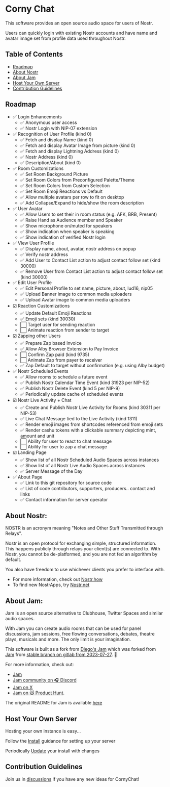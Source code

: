 # Corny Chat

This software provides an open source audio space for users of Nostr.

Users can quickly login with existing Nostr accounts and have name and avatar image set from profile data used throughout Nostr.

## Table of Contents

- [Roadmap](#roadmap)
- [About Nostr](#about-nostr)
- [About Jam](#about-jam)
- [Host Your Own Server](#host-your-own-server)
- [Contribution Guidelines](#contribution-guidelines)

## Roadmap

- ✅ Login Enhancements
  - ✅ Anonymous user access
  - ✅ Nostr Login with NIP-07 extension
- ✅ Recognition of User Profile (kind 0)
  - ✅ Fetch and display Name (kind 0)
  - ✅ Fetch and display Avatar Image from picture (kind 0)
  - ✅ Fetch and display Lightning Address (kind 0)
  - ✅ Nostr Address (kind 0)
  - ✅ Description/About (kind 0)
- ✅ Room Customizations
  - ✅ Set Room Background Picture
  - ✅ Set Room Colors from Preconfigured Palette/Theme
  - ✅ Set Room Colors from Custom Selection
  - ✅ Set Room Emoji Reactions vs Default
  - ✅ Allow multiple avatars per row to fit on desktop
  - ✅ Add Collapse/Expand to hide/show the room description
- ✅ User Avatar
  - ✅ Allow Users to set their in room status (e.g. AFK, BRB, Present)
  - ✅ Raise Hand as Audience member and Speaker
  - ✅ Show microphone on/muted for speakers
  - ✅ Show indication when speaker is speaking
  - ✅ Show indication of verified Nostr login
- ✅ View User Profile
  - ✅ Display name, about, avatar, nostr address on popup
  - ✅ Verify nostr address
  - ✅ Add User to Contact List action to adjust contact follow set (kind 30000)
  - ✅ Remove User from Contact List action to adjust contact follow set (kind 30000)
- ✅ Edit User Profile
  - ✅ Edit Personal Profile to set name, picture, about, lud16, nip05
  - ✅ Upload Banner image to common media uploaders
  - ✅ Upload Avatar image to common media uploaders
- ☑️ Reaction Customizations
  - ✅ Update Default Emoji Reactions
  - ✅ Emoji sets (kind 30030)
  - ⬜ Target user for sending reaction
  - ⬜ Animate reaction from sender to target
- ☑️ Zapping other Users
  - ✅ Prepare Zap based Invoice
  - ✅ Allow Alby Browser Extension to Pay Invoice
  - ⬜ Confirm Zap paid (kind 9735)
  - ⬜ Animate Zap from payer to receiver
  - ✅ Zap Default to target without confirmation (e.g. using Alby budget)
- ✅ Nostr Scheduled Events
  - ✅ Allow rooms to schedule a future event
  - ✅ Publish Nostr Calendar Time Event (kind 31923 per NIP-52)
  - ✅ Publish Nostr Delete Event (kind 5 per NIP-9) 
  - ✅ Periodically update cache of scheduled events
- ☑️ Nostr Live Activity + Chat
  - ✅ Create and Publish Nostr Live Activity for Rooms (kind 30311 per NIP-53)
  - ✅ Live Chat Message tied to the Live Activity (kind 1311)
  - ✅ Render emoji images from shortcodes referenced from emoji sets
  - ✅ Render cashu tokens with a clickable summary depicting mint, amount and unit
  - ⬜ Ability for user to react to chat message
  - ⬜ Ability for user to zap a chat message
- ☑️ Landing Page
  - ✅ Show list of all Nostr Scheduled Audio Spaces across instances
  - ✅ Show list of all Nostr Live Audio Spaces across instances
  - ✅ Server Message of the Day
- ✅ About Page
  - ✅ Link to this git repository for source code
  - ✅ List of code contributors, supporters, producers.. contact and links
  - ✅ Contact information for server operator

## About Nostr:

NOSTR is an acronym meaning "Notes and Other Stuff Transmitted through Relays". 

Nostr is an open protocol for exchanging simple, structured information. This happens publicly through relays your client(s) are connected to. With Nostr, you cannot be de-platformed, and you are not fed an algorithm by default.

You also have freedom to use whichever clients you prefer to interface with. 

- For more information, check out [Nostr.how](https://nostr.how/en/what-is-nostr)
- To find new NostrApps, try [Nostr.net](https://nostr.net/)

## About Jam:

Jam is an open source alternative to Clubhouse, Twitter Spaces and similar audio spaces.

With Jam you can create audio rooms that can be used for panel discussions, jam sessions, free flowing conversations, debates, theatre plays, musicals and more. The only limit is your imagination. 

This software is built as a fork from [Diego's Jam](https://github.com/diamsa/jam) which was forked from [Jam](https://gitlab.com/jam-systems/jam.git) from [stable branch on gitlab from 2023-07-27](https://gitlab.com/jam-systems/jam/-/commit/578afaf1d34c0422c153b68f5e8eb09610872bb6). 🍓 

For more information, check out:
- [Jam](https://gitlab.com/jam-systems/jam.git)
- [Jam community on 🎧 Discord](https://discord.gg/BfakmCuXSX)
- [Jam on X](https://twitter.com/jam_systems)
- [Jam on 😽 Product Hunt](https://www.producthunt.com/posts/jam-d17ff3cc-556c-4c17-8140-5211cb1cd81f).

The original README for Jam is available [here](JAM-README.md)

## Host Your Own Server

Hosting your own instance is easy...

Follow the [Install](INSTALL.md) guidance for setting up your server

Periodically [Update](UPDATE.md) your install with changes

## Contribution Guidelines

Join us in [discussions](https://github.com/vicariousdrama/cornychat/discussions) if you have any new ideas for CornyChat!


